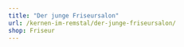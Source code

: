 ```yaml
---
title: "Der junge Friseursalon"
url: /kernen-im-remstal/der-junge-friseursalon/
shop: Friseur
---
```

